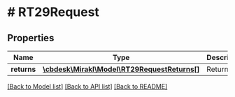# # RT29Request

## Properties

Name | Type | Description | Notes
------------ | ------------- | ------------- | -------------
**returns** | [**\cbdesk\Mirakl\Model\RT29RequestReturns[]**](RT29RequestReturns.md) | Return ids | [optional]

[[Back to Model list]](../../README.md#models) [[Back to API list]](../../README.md#endpoints) [[Back to README]](../../README.md)
